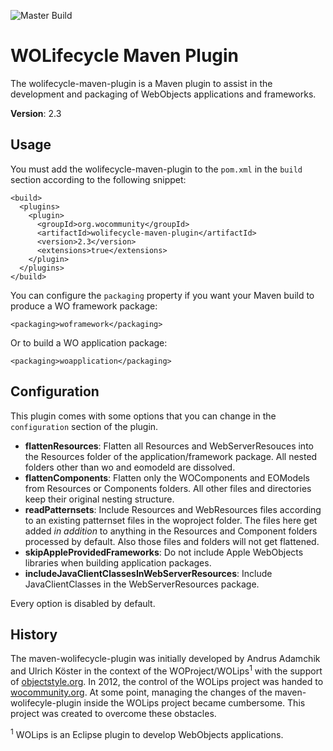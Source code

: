 ![Master Build](https://github.com/wocommunity/wolifecycle-maven-plugin/workflows/wolifecycle-maven-plugin%20Master%20Build/badge.svg)

# WOLifecycle Maven Plugin

The wolifecycle-maven-plugin is a Maven plugin to assist in the development and packaging of WebObjects applications and frameworks.

**Version**: 2.3

## Usage

You must add the wolifecycle-maven-plugin to the `pom.xml` in the `build` section according to the following snippet:

```
<build>
  <plugins>
    <plugin>
      <groupId>org.wocommunity</groupId>
      <artifactId>wolifecycle-maven-plugin</artifactId>
      <version>2.3</version>
      <extensions>true</extensions>
    </plugin>
  </plugins>
</build>
```

You can configure the `packaging` property if you want your Maven build to produce a WO framework package:

```
<packaging>woframework</packaging>
```

Or to build a WO application package:

```
<packaging>woapplication</packaging>
```

## Configuration

This plugin comes with some options that you can change in the `configuration` section of the plugin.

- **flattenResources**: Flatten all Resources and WebServerResouces into the Resources folder of the application/framework package. All nested folders other than wo and eomodeld are dissolved.
- **flattenComponents**: Flatten only the WOComponents and EOModels from Resources or Components folders. All other files and directories keep their original nesting structure. 
- **readPatternsets**: Include Resources and WebResources files according to an existing patternset files in the woproject folder. The files here get added *in addition* to anything in the Resources and Component folders processed by default. Also those files and folders will not get flattened.
- **skipAppleProvidedFrameworks**: Do not include Apple WebObjects libraries when building application packages.
- **includeJavaClientClassesInWebServerResources**: Include  JavaClientClasses in the WebServerResources package.

Every option is disabled by default.

## History

The maven-wolifecycle-plugin was initially developed by Andrus Adamchik and Ulrich Köster in the context of the WOProject/WOLips<sup>1</sup> with the support of [objectstyle.org](http://objectstyle.org). In 2012, the control of the WOLips project was handed to [wocommunity.org](http://wocommunity.org). At some point, managing the changes of the maven-wolifecyle-plugin inside the WOLips project became cumbersome. This project was created to overcome these obstacles.

<sup>1</sup> WOLips is an Eclipse plugin to develop WebObjects applications.
